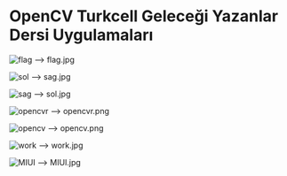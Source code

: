 # OpenCV Turkcell Geleceği Yazanlar Dersi Uygulamaları

![flag](https://github.com/user-attachments/assets/bb7acf04-1cb4-409f-876f-8345816e4b8f) --> flag.jpg


![sol](https://github.com/user-attachments/assets/b7c25860-0b6c-4d61-bb98-139bcb6245f4) --> sag.jpg


![sag](https://github.com/user-attachments/assets/8062e893-3501-4cd7-8822-e8fe73543bdb) --> sol.jpg


![opencvr](https://github.com/user-attachments/assets/8022aa4c-a061-4be3-9d38-13ac5c7690aa) --> opencvr.png


![opencv](https://github.com/user-attachments/assets/cdf3247c-4e18-486c-bbbf-522e67794046) --> opencv.png

![work](https://github.com/user-attachments/assets/32920eaa-dfd2-4915-bfd8-7ac5229ef5d7) --> work.jpg

![MIUI](https://github.com/user-attachments/assets/89dbc363-6b2b-4875-afb8-acd39568b19a) --> MIUI.jpg

